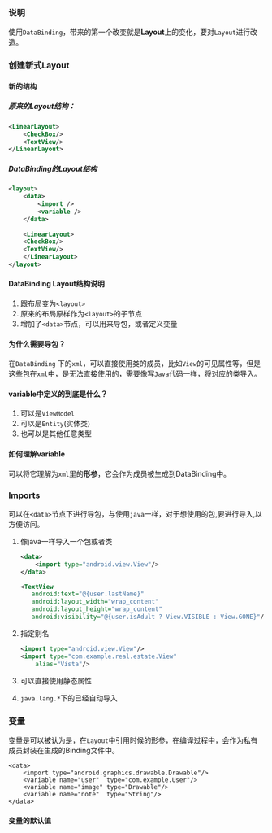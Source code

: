 ### 说明
使用`DataBinding`，带来的第一个改变就是**Layout**上的变化，要对`Layout`进行改造。

### 创建新式Layout
#### 新的结构
##### 原来的Layout结构：
```xml
<LinearLayout>
    <CheckBox/>
    <TextView/>
</LinearLayout>
```

##### DataBinding的Layout结构
```xml
<layout>
    <data>
        <import />
        <variable />
    </data>
        
    <LinearLayout>
    <CheckBox/>
    <TextView/>
    </LinearLayout>
</layout>
```

#### DataBinding Layout结构说明
1. 跟布局变为`<layout>`
2. 原来的布局原样作为`<layout>`的子节点
3. 增加了`<data>`节点，可以用来导包，或者定义变量

#### 为什么需要导包？
在`DataBinding` 下的`xml`，可以直接使用类的成员，比如`View`的可见属性等，但是这些包在`xml`中，是无法直接使用的，需要像写`Java`代码一样，将对应的类导入。

#### variable中定义的到底是什么？
1. 可以是`ViewModel`
2. 可以是`Entity`(实体类)
3. 也可以是其他任意类型

#### 如何理解variable
可以将它理解为`xml`里的**形参**，它会作为成员被生成到DataBinding中。

### Imports
可以在`<data>`节点下进行导包，与使用`java`一样，对于想使用的包,要进行导入,以方便访问。

1. 像java一样导入一个包或者类

	```xml
	<data>
	    <import type="android.view.View"/>
	</data>
	
	<TextView
	   android:text="@{user.lastName}"
	   android:layout_width="wrap_content"
	   android:layout_height="wrap_content"
	   android:visibility="@{user.isAdult ? View.VISIBLE : View.GONE}"/>
	
	```
	
2. 指定别名

	```xml
	<import type="android.view.View"/>
	<import type="com.example.real.estate.View"
        alias="Vista"/>
	```

3. 可以直接使用静态属性
4. `java.lang.*`下的已经自动导入

### 变量
变量是可以被认为是，在`Layout`中引用时候的形参，在编译过程中，会作为私有成员封装在生成的Binding文件中。

```
<data>
    <import type="android.graphics.drawable.Drawable"/>
    <variable name="user"  type="com.example.User"/>
    <variable name="image" type="Drawable"/>
    <variable name="note"  type="String"/>
</data>
```
#### 变量的默认值


